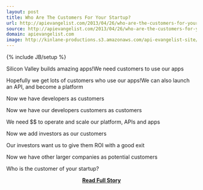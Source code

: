 ```yaml
---
layout: post
title: Who Are The Customers For Your Startup?
url: http://apievangelist.com/2013/04/26/who-are-the-customers-for-your-startup/
source: http://apievangelist.com/2013/04/26/who-are-the-customers-for-your-startup/
domain: apievangelist.com
image: http://kinlane-productions.s3.amazonaws.com/api-evangelist-site/blog/bw-question-mark.png
---
```

{% include JB/setup %}<p>Silicon Valley builds amazing apps!We need customers to use our apps





Hopefully we get lots of customers who use our apps!We can also launch an API, and become a platform





Now we have developers as customers





Now we have our developers customers as customers





We need $$ to operate and scale our platform, APIs and apps





Now we add investors as our customers





Our investors want us to give them ROI with a good exit





Now we have other larger companies as potential customers





Who is the customer of your startup?</p>
<center><p><a href="http://apievangelist.com/2013/04/26/who-are-the-customers-for-your-startup/" style='padding:25px; font-sze:18px; font-weight: bold;'>Read Full Story</a></p></center>
